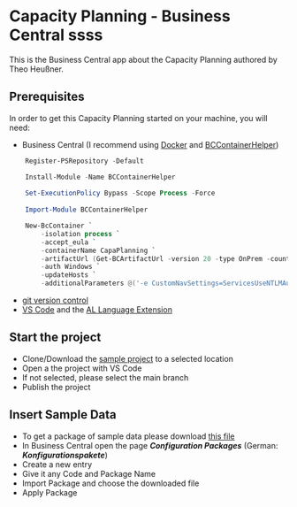#  Capacity Planning - Business Central ssss

This is the Business Central app about the Capacity Planning authored by Theo Heußner.

## Prerequisites

In order to get this Capacity Planning started on your machine, you will need:

- Business Central (I recommend using [Docker](https://docs.docker.com/get-docker/) and [BCContainerHelper](https://github.com/microsoft/navcontainerhelper))

```PowerShell
    Register-PSRepository -Default

    Install-Module -Name BCContainerHelper
    
    Set-ExecutionPolicy Bypass -Scope Process -Force
  
    Import-Module BCContainerHelper

    New-BcContainer `
        -isolation process `
        -accept_eula `
        -containerName CapaPlanning `
        -artifactUrl (Get-BCArtifactUrl -version 20 -type OnPrem -country de -select Latest) `
        -auth Windows `
        -updateHosts `
        -additionalParameters @('-e CustomNavSettings=ServicesUseNTLMAuthentication=true')

```

- [git version control](https://git-scm.com/)
- [VS Code](https://code.visualstudio.com/) and the [AL Language Extension](https://marketplace.visualstudio.com/items?itemName=ms-dynamics-smb.al)

## Start the project

- Clone/Download the [sample project](https://github.com/theotester1234/CapacityPlanning) to a selected location
- Open a the project with VS Code
- If not selected, please select the main branch
- Publish the project

## Insert Sample Data

- To get a package of sample data please download [this file](https://github.com/theotester1234/CapacityPlanning/raw/main/SampleData/PackageGETINSERTS.rapidstart)
- In Business Central open the page ***Configuration Packages*** (German: ***Konfigurationspakete***)
- Create a new entry
- Give it any Code and Package Name
- Import Package and choose the downloaded file
- Apply Package

